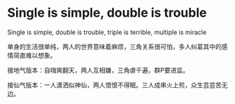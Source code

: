 # Single is simple, double is trouble

Single is simple, double is trouble, triple is terrible, multiple is miracle

单身的生活很单纯，两人的世界意味着麻烦，三角关系很可怕，多人纠葛其中的感情简直难以想象。

接地气版本：自嗨爽翻天，两人互相嫌，三角虐千遍，群P要进监。

接仙气版本：一人潇洒似神仙，两人恨恨不得眠。三人成串火上煎，众生芸芸苦无边。

